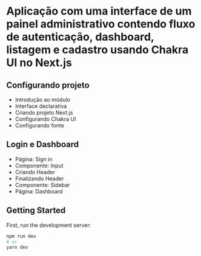 # Aplicação com uma interface de um painel administrativo contendo fluxo de autenticação, dashboard, listagem e cadastro usando Chakra UI no Next.js

## Configurando projeto

- Introdução ao módulo
- Interface declarativa
- Criando projeto Next.js
- Configurando Chakra UI
- Configurando fonte

## Login e Dashboard

- Página: Sign in
- Componente: Input
- Criando Header
- Finalizando Header
- Componente: Sidebar
- Página: Dashboard

## Getting Started

First, run the development server:

```bash
npm run dev
# or
yarn dev
```
